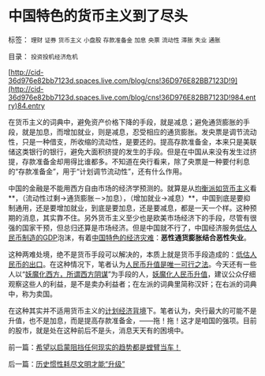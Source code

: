 # 中国特色的货币主义到了尽头

标签： `理财` `证券` `货币主义` `小盘股` `存款准备金` `加息` `央票` `流动性` `滞胀` `失业` `通胀` 

目录： `投资投机经济危机`

[http://cid-36d976e82bb7123d.spaces.live.com/blog/cns!36D976E82BB7123D!9](http://cid-36d976e82bb7123d.spaces.live.com/blog/cns!36D976E82BB7123D!984.entry)84.entry

在货币主义的词典中，避免资产价格下降的手段，就是减息；避免通货膨胀的手段，就是加息，而增加就业，则是减息，忍受相应的通货膨胀。发央票是调节流动性，只是一种借支，所收缩的流动性，是要还的。提高存款准备金，本来只是美联储这类银行的银行，避免大面积挤提的发生的手段。但是在中国从来没有发生过挤提，存款准备金却用得比谁都多。不知道在央行看来，除了央票是一种要付利息的“存款准备金”，用于“计划调节流动性”，还有什么作用。



中国的金融是不能用西方自由市场的经济学预测的。就算是从[均衡派如货币主义](../../../2010/2/2/经济学中的通胀定义不同.md)看**，（流动性过剩->通货膨胀－>加息），（增加就业->减息）**，中国到底是要抑制通用，还是要增加就业，到底是要加息，还是要减息，都是一天一个样。这种预期的消息，其实靠不住。另外货币主义至少也是欧美市场经济下的手段，尽管有很强的国家干预，但总归还算是市场经济。但是中国就不行了，中国经济服务[低估人民币制造的GDP](../../../2008/7/6/什么是社会生产的价值？什么是GDP？.md)泡沫，有着[中国特色的经济灾难](../../../2009/10/23/系统工程中的范式和经济学中的定律.md)：**恶性通货膨胀结合恶性失业**。

这种两难处境，绝不是货币手段可以解决的，本质上就是货币手段造成的：[低估人民币的出口](../../../2007/12/8/中国可以从人民币低估中获利吗？.md)。在这种情况下，笔者认为[人民币升值是唯一可行之法](../../../2008/4/12/人民币升值和中国的经济增长.md)。今天还有一些人以“[妖魔化西方，所谓西方阴谋](../../../2009/6/15/制造中外文明冲突的国内利益链.md)”为手段的人，[妖魔化人民币升值](../../../2007/8/31/妖魔化人民币升值何时了，损失知多少.md)，建议公众仔细观察这些人的利益，是不是卖办利益者；在左派的词典里简称汉奸；在右派的词典中，称为卖国。

在这种其实并不适用货币主义的[计划经济背境](../../../2010/1/27/为什么计划经济总是保护了落后产业.md)下。笔者认为，央行最大的可能不是升值，也不是加息，而是提高存款准备金，——拖！拖！这才是咱国的强项。目前的股市，就是处在这种前后不是头，消息天天有的困境中。



前一篇：[希望以启蒙阻挡任何现实的趋势都是螳臂当车！](../../../2010/3/11/希望以启蒙阻挡任何现实的趋势都是螳臂当车！.md)

后一篇：[历史惯性耗尽文明才能“升级”](../../../2010/3/13/历史惯性耗尽文明才能“升级”.md)